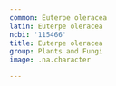 ```yaml
---
common: Euterpe oleracea
latin: Euterpe oleracea
ncbi: '115466'
title: Euterpe oleracea
group: Plants and Fungi
image: .na.character

---
```

